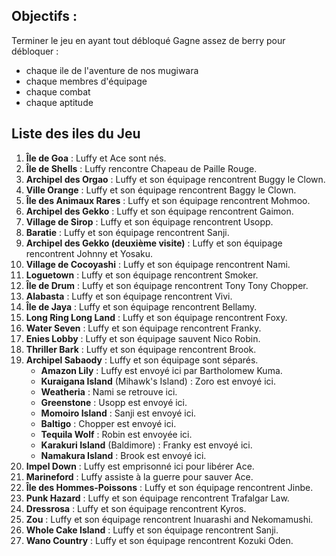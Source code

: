 ## Objectifs :
Terminer le jeu en ayant tout débloqué 
Gagne assez de berry pour débloquer :
- chaque ile de l'aventure de nos mugiwara
- chaque membres d'équipage
- chaque combat
- chaque aptitude


## Liste des iles du Jeu 
1. **Île de Goa** : Luffy et Ace sont nés.
2. **Île de Shells** : Luffy rencontre Chapeau de Paille Rouge.
3. **Archipel des Orgao** : Luffy et son équipage rencontrent Buggy le Clown.
4. **Ville Orange** : Luffy et son équipage rencontrent Baggy le Clown.
5. **Île des Animaux Rares** : Luffy et son équipage rencontrent Mohmoo.
6. **Archipel des Gekko** : Luffy et son équipage rencontrent Gaimon.
7. **Village de Sirop** : Luffy et son équipage rencontrent Usopp.
8. **Baratie** : Luffy et son équipage rencontrent Sanji.
9. **Archipel des Gekko (deuxième visite)** : Luffy et son équipage rencontrent Johnny et Yosaku.
10. **Village de Cocoyashi** : Luffy et son équipage rencontrent Nami.
11. **Loguetown** : Luffy et son équipage rencontrent Smoker.
12. **Île de Drum** : Luffy et son équipage rencontrent Tony Tony Chopper.
13. **Alabasta** : Luffy et son équipage rencontrent Vivi.
14. **Île de Jaya** : Luffy et son équipage rencontrent Bellamy.
15. **Long Ring Long Land** : Luffy et son équipage rencontrent Foxy.
16. **Water Seven** : Luffy et son équipage rencontrent Franky.
17. **Enies Lobby** : Luffy et son équipage sauvent Nico Robin.
18. **Thriller Bark** : Luffy et son équipage rencontrent Brook.
19. **Archipel Sabaody** : Luffy et son équipage sont séparés.
    - **Amazon Lily** : Luffy est envoyé ici par Bartholomew Kuma.
    - **Kuraigana Island** (Mihawk's Island) : Zoro est envoyé ici.
    - **Weatheria** : Nami se retrouve ici.
    - **Greenstone** : Usopp est envoyé ici.
    - **Momoiro Island** : Sanji est envoyé ici.
    - **Baltigo** : Chopper est envoyé ici.
    - **Tequila Wolf** : Robin est envoyée ici.
    - **Karakuri Island** (Baldimore) : Franky est envoyé ici.
    - **Namakura Island** : Brook est envoyé ici.
20. **Impel Down** : Luffy est emprisonné ici pour libérer Ace.
21. **Marineford** : Luffy assiste à la guerre pour sauver Ace.
22. **Île des Hommes-Poissons** : Luffy et son équipage rencontrent Jinbe.
23. **Punk Hazard** : Luffy et son équipage rencontrent Trafalgar Law.
24. **Dressrosa** : Luffy et son équipage rencontrent Kyros.
25. **Zou** : Luffy et son équipage rencontrent Inuarashi and Nekomamushi.
26. **Whole Cake Island** : Luffy et son équipage rencontrent Sanji.
27. **Wano Country** : Luffy et son équipage rencontrent Kozuki Oden.
